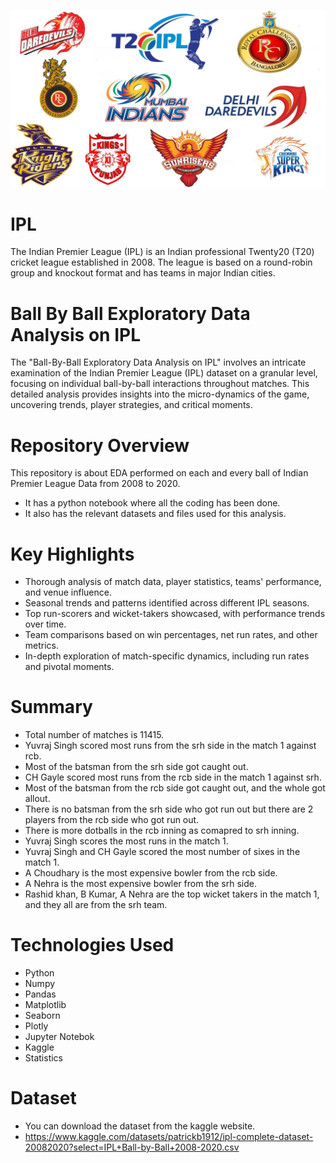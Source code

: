![Image Alt Text](https://github.com/GayasuddinMohd/Ball-By-Ball-Exploratory-Data-Analysis-on-IPL/blob/main/ipl%20image.jpg?raw=true)

# IPL
The Indian Premier League (IPL) is an Indian professional Twenty20 (T20) cricket league established in 2008. The league is based on a round-robin group and knockout format and has teams in major Indian cities.

# Ball By Ball Exploratory Data Analysis on IPL
The "Ball-By-Ball Exploratory Data Analysis on IPL" involves an intricate examination of the Indian Premier League (IPL) dataset on a granular level, focusing on individual ball-by-ball interactions throughout matches. This detailed analysis provides insights into the micro-dynamics of the game, uncovering trends, player strategies, and critical moments.

# Repository Overview
This repository is about EDA performed on each and every ball of Indian Premier League Data from 2008 to 2020.
   - It has a python notebook where all the coding has been done.
   - It also has the relevant datasets and files used for this analysis.

# Key Highlights 
* Thorough analysis of match data, player statistics, teams' performance, and venue influence.
* Seasonal trends and patterns identified across different IPL seasons.
* Top run-scorers and wicket-takers showcased, with performance trends over time.
* Team comparisons based on win percentages, net run rates, and other metrics.
* In-depth exploration of match-specific dynamics, including run rates and pivotal moments.

# Summary 
* Total number of matches is 11415.
* Yuvraj Singh scored most runs from the srh side in the match 1 against rcb.
* Most of the batsman from the srh side got caught out.
* CH Gayle scored most runs from the rcb side in the match 1 against srh.
* Most of the batsman from the rcb side got caught out, and the whole got allout.
* There is no batsman from the srh side who got run out but there are 2 players from the rcb side who got run out.
* There is more dotballs in the rcb inning as comapred to srh inning.
* Yuvraj Singh scores the most runs in the match 1.
* Yuvraj Singh and CH Gayle scored the most number of sixes in the match 1.
* A Choudhary is the most expensive bowler from the rcb side.
* A Nehra is the most expensive bowler from the srh side.
* Rashid khan, B Kumar, A Nehra are the top wicket takers in the match 1, and they all are from the srh team.

# Technologies Used
* Python
* Numpy
* Pandas
* Matplotlib
* Seaborn
* Plotly
* Jupyter Notebok
* Kaggle
* Statistics

# Dataset
* You can download the dataset from the kaggle website.
* https://www.kaggle.com/datasets/patrickb1912/ipl-complete-dataset-20082020?select=IPL+Ball-by-Ball+2008-2020.csv





















